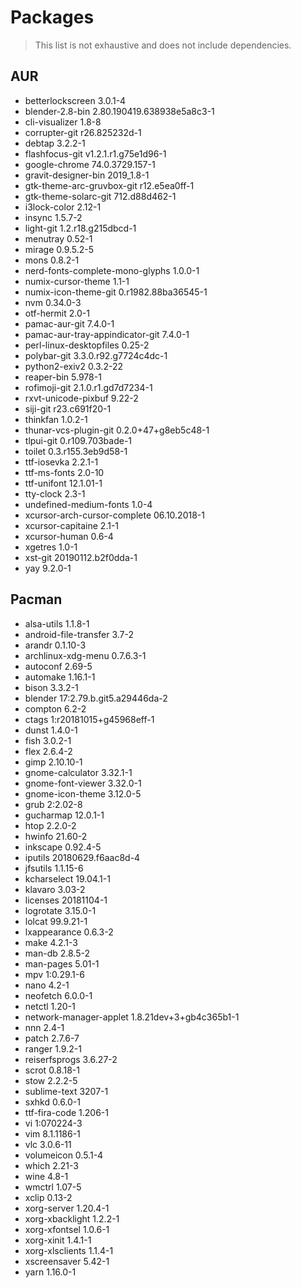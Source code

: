 # Packages

> This list is not exhaustive and does not include dependencies.

## AUR

- betterlockscreen 3.0.1-4
- blender-2.8-bin 2.80.190419.638938e5a8c3-1
- cli-visualizer 1.8-8
- corrupter-git r26.825232d-1
- debtap 3.2.2-1
- flashfocus-git v1.2.1.r1.g75e1d96-1
- google-chrome 74.0.3729.157-1
- gravit-designer-bin 2019_1.8-1
- gtk-theme-arc-gruvbox-git r12.e5ea0ff-1
- gtk-theme-solarc-git 712.d88d462-1
- i3lock-color 2.12-1
- insync 1.5.7-2
- light-git 1.2.r18.g215dbcd-1
- menutray 0.52-1
- mirage 0.9.5.2-5
- mons 0.8.2-1
- nerd-fonts-complete-mono-glyphs 1.0.0-1
- numix-cursor-theme 1.1-1
- numix-icon-theme-git 0.r1982.88ba36545-1
- nvm 0.34.0-3
- otf-hermit 2.0-1
- pamac-aur-git 7.4.0-1
- pamac-aur-tray-appindicator-git 7.4.0-1
- perl-linux-desktopfiles 0.25-2
- polybar-git 3.3.0.r92.g7724c4dc-1
- python2-exiv2 0.3.2-22
- reaper-bin 5.978-1
- rofimoji-git 2.1.0.r1.gd7d7234-1
- rxvt-unicode-pixbuf 9.22-2
- siji-git r23.c691f20-1
- thinkfan 1.0.2-1
- thunar-vcs-plugin-git 0.2.0+47+g8eb5c48-1
- tlpui-git 0.r109.703bade-1
- toilet 0.3.r155.3eb9d58-1
- ttf-iosevka 2.2.1-1
- ttf-ms-fonts 2.0-10
- ttf-unifont 12.1.01-1
- tty-clock 2.3-1
- undefined-medium-fonts 1.0-4
- xcursor-arch-cursor-complete 06.10.2018-1
- xcursor-capitaine 2.1-1
- xcursor-human 0.6-4
- xgetres 1.0-1
- xst-git 20190112.b2f0dda-1
- yay 9.2.0-1

## Pacman

- alsa-utils 1.1.8-1
- android-file-transfer 3.7-2
- arandr 0.1.10-3
- archlinux-xdg-menu 0.7.6.3-1
- autoconf 2.69-5
- automake 1.16.1-1
- bison 3.3.2-1
- blender 17:2.79.b.git5.a29446da-2
- compton 6.2-2
- ctags 1:r20181015+g45968eff-1
- dunst 1.4.0-1
- fish 3.0.2-1
- flex 2.6.4-2
- gimp 2.10.10-1
- gnome-calculator 3.32.1-1
- gnome-font-viewer 3.32.0-1
- gnome-icon-theme 3.12.0-5
- grub 2:2.02-8
- gucharmap 12.0.1-1
- htop 2.2.0-2
- hwinfo 21.60-2
- inkscape 0.92.4-5
- iputils 20180629.f6aac8d-4
- jfsutils 1.1.15-6
- kcharselect 19.04.1-1
- klavaro 3.03-2
- licenses 20181104-1
- logrotate 3.15.0-1
- lolcat 99.9.21-1
- lxappearance 0.6.3-2
- make 4.2.1-3
- man-db 2.8.5-2
- man-pages 5.01-1
- mpv 1:0.29.1-6
- nano 4.2-1
- neofetch 6.0.0-1
- netctl 1.20-1
- network-manager-applet 1.8.21dev+3+gb4c365b1-1
- nnn 2.4-1
- patch 2.7.6-7
- ranger 1.9.2-1
- reiserfsprogs 3.6.27-2
- scrot 0.8.18-1
- stow 2.2.2-5
- sublime-text 3207-1
- sxhkd 0.6.0-1
- ttf-fira-code 1.206-1
- vi 1:070224-3
- vim 8.1.1186-1
- vlc 3.0.6-11
- volumeicon 0.5.1-4
- which 2.21-3
- wine 4.8-1
- wmctrl 1.07-5
- xclip 0.13-2
- xorg-server 1.20.4-1
- xorg-xbacklight 1.2.2-1
- xorg-xfontsel 1.0.6-1
- xorg-xinit 1.4.1-1
- xorg-xlsclients 1.1.4-1
- xscreensaver 5.42-1
- yarn 1.16.0-1
